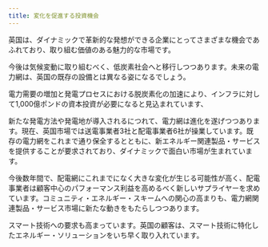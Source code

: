 ```yaml
---
title: 変化を促進する投資機会
---
```


英国は、ダイナミックで革新的な発想ができる企業にとってさまざまな機会であふれており、取り組む価値のある魅力的な市場です。

今後は気候変動に取り組むべく、低炭素社会へと移行しつつあります。未来の電力網は、英国の既存の設備とは異なる姿になるでしょう。

電力需要の増加と発電プロセスにおける脱炭素化の加速により、インフラに対して1,000億ポンドの資本投資が必要になると見込まれています、

新たな発電方法や発電地が導入されるにつれて、電力網は進化を遂げつつあります。現在、英国市場では送電事業者3社と配電事業者6社が操業しています。既存の電力網をこれまで通り保全するとともに、新エネルギー関連製品・サービスを提供することが要求されており、ダイナミックで面白い市場が生まれています。

今後数年間で、配電網にこれまでになく大きな変化が生じる可能性が高く、配電事業者は顧客中心のパフォーマンス利益を高めるべく新しいサプライヤーを求めています。コミュニティ・エネルギー・スキームへの関心の高まりも、電力網関連製品・サービス市場に新たな動きをもたらしつつあります。

スマート技術への要求も高まっています。英国の顧客は、スマート技術に特化したエネルギー・ソリューションをいち早く取り入れています。
